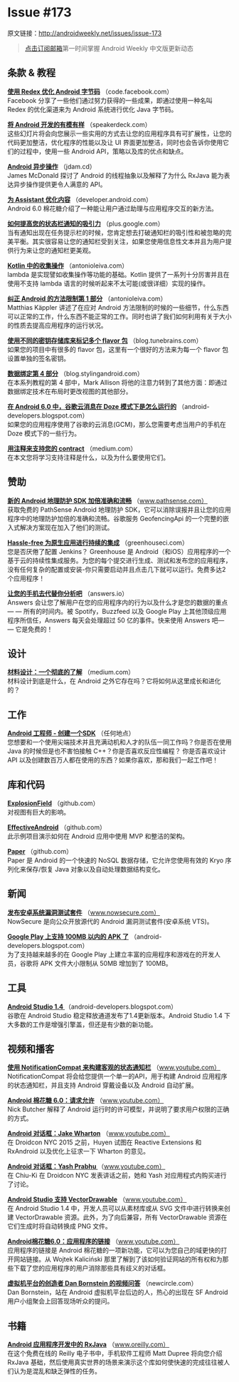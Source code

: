 # Issue #173

>
原文链接：<http://androidweekly.net/issues/issue-173>

> [点击订阅邮箱](http://tinyletter.com/androidweeklycn)第一时间掌握 Android Weekly 中文版更新动态

## 条款 & 教程

**[使用 Redex 优化 Android 字节码](https://code.facebook.com/posts/1480969635539475?refid=8&_ft_=qid.6200742327944805904:mf_story_key.6249203789055394671:eligibleForSeeFirstBumping.1&__tn__=H)**
（code.facebook.com）  
Facebook 分享了一些他们通过努力获得的一些成果，即通过使用一种名叫 Redex 的优化渠道来为 Android 系统进行优化 Java 字节码。

**[将 Android 开发的有模有样](https://speakerdeck.com/rallat/android-development-like-a-pro)**
（speakerdeck.com）  
这些幻灯片将会向您展示一些实用的方式去让您的应用程序具有可扩展性，让您的代码更加整洁，优化程序的性能以及让 UI 界面更加整洁，同时也会告诉你使用它们的过程中，使用一些 Android API，策略以及库的优点和缺点。

**[Android 异步操作](http://jdam.cd/async-android/)**
（jdam.cd）  
James McDonald 探讨了 Android 的线程抽象以及解释了为什么 RxJava 能为表达异步操作提供更令人满意的 API。

**[为 Assistant 优化内容](http://developer.android.com/training/articles/assistant.html)**
（developer.android.com）  
Android 6.0 棉花糖介绍了一种能让用户通过助理与应用程序交互的新方法。

**[如何提高您的状态栏通知的吸引力](https://plus.google.com/+AndroidDevelopers/posts/MK6d4bukpm7)**
（plus.google.com）  
当有通知出现在任务提示栏的时候，您肯定想去打破通知栏的吸引性和被忽略的完美平衡。其实很容易让您的通知栏受到关注，如果您使用信息性文本并且为用户提供行为来让您的通知栏更美观。

**[Kotlin 中的收集操作](http://antonioleiva.com/collection-operations-kotlin/)**
（antonioleiva.com）  
lambda 是实现譬如收集操作等功能的基础。Kotlin 提供了一系列十分厉害并且在使用不支持 lambda 语言的时候听起来不太可能(或很详细）实现的操作。

**[纠正 Android 的方法限制第 1 部分](http://antonioleiva.com/collection-operations-kotlin/)**
（antonioleiva.com）  
Matthias Käppler 讲述了在应对 Android 方法限制的时候的一些细节，什么东西可以正常的工作，什么东西不能正常的工作。同时也讲了我们如何利用有关于大小的性质去提高应用程序的运行状况。

**[使用不同的密钥存储库来标记多个 flavor 包](http://blog.tunebrains.com/2015/10/02/gradle-multi-flavors-signing.html)**
（blog.tunebrains.com）  
如果您的项目中有很多的 flavor 包，这里有一个很好的方法来为每一个 flavor 包设置单独的签名密钥。

**[数据绑定第 4 部分](https://blog.stylingandroid.com/data-binding-part-4/)**
（blog.stylingandroid.com）  
在本系列教程的第 4 部中，Mark Allison 将他的注意力转到了其他方面：即通过数据绑定技术在布局时更改视图的其他部分。

**[在 Android 6.0 中，谷歌云消息在 Doze 模式下是怎么运行的](http://android-developers.blogspot.com/2015/10/how-google-cloud-messaging-handles-doze.html?linkId=17513523)**
（android-developers.blogspot.com）  
如果您的应用程序使用了谷歌的云消息(GCM)，那么您需要考虑当用户的手机在 Doze 模式下的一些行为。

**[用注释来支持您的 contract](https://medium.com/sebs-top-tips/annotations-to-support-your-contracts-609ff259d5df)**
（medium.com）  
在本文您将学习支持注释是什么，以及为什么要使用它们。

## 赞助

**[新的 Android 地理防护 SDK 加倍准确和流畅](http://www.pathsense.com/geofence/)**
（www.pathsense.com）  
获取免费的 PathSense Android 地理防护 SDK，它可以消除误报并且让您的应用程序中的地理防护加倍的准确和流畅。谷歌服务 GeofencingApi 的一个完整的嵌入式解决方案现在加入了他们的测试。

**[Hassle-free 为原生应用进行持续的集成](http://greenhouseci.com/?utm_source=androidweekly)**
（greenhouseci.com）  
您是否厌倦了配置 Jenkins？ Greenhouse 是 Android（和iOS）应用程序的一个基于云的持续性集成服务。为您的每个提交进行生成、测试和发布您的应用程序，没有任何复杂的配置或安装-你只需要启动并且点击几下就可以运行。免费多达2个应用程序！

**[让您的手机去代替你分析吧](https://answers.io/?utm_source=sponsor&utm_medium=androidweekly&utm_campaign=androidweekly_9.13.2015&utm_content=sponsor_link)**
（answers.io）  
Answers 会让您了解用户在您的应用程序内的行为以及什么才是您的数据的重点 — — 所有的时间内。被 Spotify，Buzzfeed 以及 Google Play 上其他顶级应用程序所信任，Answers 每天会处理超过 50 亿的事件。快来使用 Answers 吧— — 它是免费的！

## 设计

**[材料设计：一个彻底的了解](https://medium.com/@protoio/material-design-an-in-depth-look-d4f4055a5ecf)**
（medium.com）  
材料设计到底是什么，在 Android 之外它存在吗？它将如何从这里成长和进化的？

## 工作

**[Android 工程师 - 创建一个SDK](https://pspdfkit.com/jobs/#android)**
（任何地点）  
您想要和一个使用尖端技术并且充满动机和人才的队伍一同工作吗？你是否在使用 Java 的时候但是也不害怕接触 C++？你是否喜欢反应性编程？ 你是否喜欢设计 API 以及创建数百万人都在使用的东西？如果你喜欢，那和我们一起工作吧！

## 库和代码

**[ExplosionField](https://github.com/tyrantgit/ExplosionField)**
（github.com）  
对视图有巨大的影响。

**[EffectiveAndroid](https://github.com/rallat/EffectiveAndroid)**
（github.com）  
此示例项目演示如何在 Android 应用中使用 MVP 和整洁的架构。

**[Paper](https://github.com/pilgr/Paper)**
（github.com）  
Paper 是 Android 的一个快速的 NoSQL 数据存储，它允许您使用有效的 Kryo 序列化来保存/恢复 Java 对象以及自动处理数据结构变化。

## 新闻

**[发布安卓系统漏洞测试套件](https://www.nowsecure.com/blog/2015/09/14/announcing-android-vulnerability-test-suite/)**
（www.nowsecure.com）  
NowSecure 是向公众开放源代的 Android 漏洞测试套件(安卓系统 VTS)。

**[Google Play 上支持 100MB 以内的 APK 了](http://android-developers.blogspot.com/2015/09/support-for-100mb-apks-on-google-play.html)**
（android-developers.blogspot.com）  
为了支持越来越多的在 Google Play 上建立丰富的应用程序和游戏在的开发人员，谷歌将 APK 文件大小限制从 50MB 增加到了 100MB。

## 工具

**[Android Studio 1.4 ](http://android-developers.blogspot.com/2015/09/android-studio-14.html)**
（android-developers.blogspot.com）  
谷歌在 Android Studio 稳定释放通道发布了1.4更新版本。Android Studio 1.4 下大多数的工作是增强引擎盖，但还是有少数的新功能。

## 视频和播客

**[使用 NotificationCompat 来构建客观的状态通知栏](https://www.youtube.com/watch?v=-iog_fmm6mE&linkId=17516958)**
（www.youtube.com）  
NotificationCompat 将会给您提供一个单一的API，用于构建 Android 应用程序的状态通知栏，并且支持 Android 穿戴设备以及 Android 自动扩展。

**[Android 棉花糖 6.0：请求允许](https://www.youtube.com/watch?v=iZqDdvhTZj0&feature=youtu.be)**
（www.youtube.com）  
Nick Butcher 解释了 Android 运行时的许可模型，并说明了要求用户权限的正确的方式。

**[Android 对话框：Jake Wharton](https://www.youtube.com/watch?v=qGM04LcSCmo&feature=youtu.be)**
（www.youtube.com）  
在 Droidcon NYC 2015 之前，Huyen 试图在 Reactive Extensions 和 RxAndroid 以及优化上征求一下 Wharton 的意见。

**[Android 对话框：Yash Prabhu ](https://www.youtube.com/watch?v=ADIpLtGI5YY&feature=youtu.be)**
（www.youtube.com）  
在 Chiu-Ki 在 Droidcon NYC 发表讲话之前，她和 Yash 对应用程式内购买进行了讨论。

**[Android Studio 支持 VectorDrawable](https://www.youtube.com/watch?v=8e3I-PYJNHg)**
（www.youtube.com）  
在 Android Studio 1.4 中，开发人员可以从素材库或从 SVG 文件中进行转换来创建 VectorDrawable 资源。此外，为了向后兼容，所有 VectorDrawable 资源在它们生成时将自动转换成 PNG 文件。

**[Android棉花糖6.0：应用程序的链接](https://www.youtube.com/watch?v=LQoohRwojmw)**
（www.youtube.com）  
应用程序的链接是 Android 棉花糖的一项新功能，它可以为您自己的域更快的打开网站链接。从 Wojtek Kaliciński 那里了解到了该如何验证网站的所有权和为那些下载了您的应用程序的用户消除那些具有歧义的对话框。

**[虚拟机平台的创造者 Dan Bornstein 的视频问答](https://newcircle.com/s/post/1765/2015/09/25/q-and-a-with-dan-bornstein-the-creator-of-dalvik-video)**
（newcircle.com）  
Dan Bornstein，站在 Android 虚拟机平台后边的人，热心的出现在 SF Android 用户小组聚会上回答现场听众的提问。

## 书籍

**[ Android 应用程序开发中的 RxJava](http://www.oreilly.com/programming/free/rxjava-for-android-app-development.csp)**
（www.oreilly.com）  
在这个免费在线的 Reilly 电子书中，手机软件工程师 Matt Dupree 将向您介绍 RxJava 基础，然后使用真实世界的场景来演示这个库如何使快速的完成往往被人们认为是混乱和缺乏弹性的任务。
